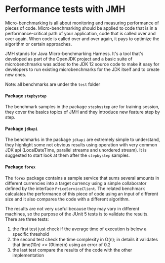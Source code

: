 # Performance tests with JMH

Micro-benchmarking is all about monitoring and measuring performance of pieces of code. Micro-benchmarking should be applied to code that is in a performance-critical path of your application, code that is called over and over again. When code is called over and over again, it pays to optimize the algorithm or certain approaches.

JMH stands for Java Micro-benchmarking Harness. It's a tool that's developed as part of the OpenJDK project and a basic suite of microbenchmarks was added to the JDK 12 source code to make it easy for developers to run existing microbenchmarks for the JDK itself and to create new ones.

Note: all benchmarks are under the `test` folder

#### Package `stepbystep`

The benchmark samples in the package `stepbystep` are for training session, they cover the basics topics of JMH and they introduce new feature step by step.

#### Package `jdkapi`

The benchmarks in the package `jdkapi` are extremely simple to understand, they highlight some not obvious results using operation with very common JDK api (LocalDateTime, parallel streams and unordered stream). It is suggested to start look at them after the `stepbystep` samples.

#### Package `forex`

The `forex` package contains a sample service that sums several amounts in different currencies into a target currency using a simple collaborator defined by the interface `PriceServiceClient`. The related benchmark calculates the performance of this piece of code using an input of different size and it also compares the code with a different algorithm.

The results are not very useful because they may vary in different machines, so the purpose of the JUnit 5 tests is to validate the results. There are three tests:
1) the first test just check if the average time of execution is below a specific threshold
2) the second test check the time complexity in O(n); in details it validates that time(10*n) <= 10*time(n) using an error of 0.2
3) the last test compare the results of the code with the other implementation


